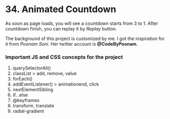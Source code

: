 # 34. Animated Countdown

As soon as page loads, you will see a countdown starts from 3 to 1. After countdown finish, you can replay it by *Replay* button.

The background of this project is customized by me. I got the inspiration for it from *Poonam Soni*. Her twitter account is **@CodeByPoonam**.

### Important JS and CSS concepts for the project

1. querySelectorAll()
2. classList > add, remove, value
3. forEach()
4. addEventListener() > animationend, click
5. nextElementSibling
6. if...else
7. @keyframes
8. transform, translate
9. radial-gradient
